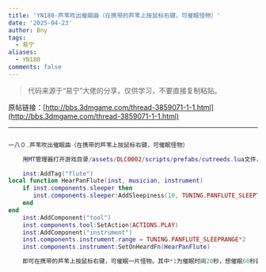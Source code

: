 ```yaml
---
title: 'YN180-芦苇吹出催眠曲（在携带的芦苇上按鼠标右键，可催眠怪物）'
date: '2025-04-23'
author: Bny
tags:
  - 易宁
aliases:
  - YN180
comments: false
---
```


> 代码来源于“易宁”大佬的分享，仅供学习，不要直接复制粘贴。

原帖链接：[http://bbs.3dmgame.com/thread-3859071-1-1.html](http://bbs.3dmgame.com/thread-3859071-1-1.html)

---

```lua  

一八０.芦苇吹出催眠曲（在携带的芦苇上按鼠标右键，可催眠怪物）	用MT管理器打开游戏目录/assets/DLC0002/scripts/prefabs/cutreeds.lua文件，在inst:AddComponent("inventoryitem")的下一行插入以下内容：	inst:AddTag("flute")local function HearPanFlute(inst, musician, instrument)	if inst.components.sleeper then	   inst.components.sleeper:AddSleepiness(10, TUNING.PANFLUTE_SLEEPTIME*1)	endend	inst:AddComponent("tool")	inst.components.tool:SetAction(ACTIONS.PLAY)	inst:AddComponent("instrument")	inst.components.instrument.range = TUNING.PANFLUTE_SLEEPRANGE*2	inst.components.instrument:SetOnHeardFn(HearPanFlute)	即可在携带的芦苇上按鼠标右键，可催眠一片怪物。其中*1为催眠时间20秒，想催眠60秒就*3即可。其中*2为催眠范围30格，想扩大至60格就*4即可

```  


